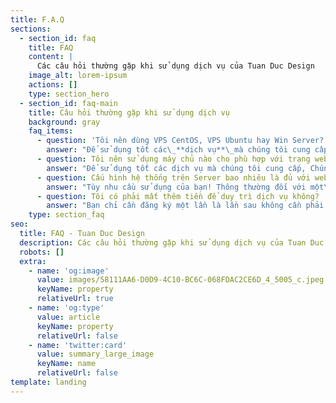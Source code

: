 ```yaml
---
title: F.A.Q
sections:
  - section_id: faq
    title: FAQ
    content: |
      Các câu hỏi thường gặp khi sử dụng dịch vụ của Tuan Duc Design
    image_alt: lorem-ipsum
    actions: []
    type: section_hero
  - section_id: faq-main
    title: Câu hỏi thường gặp khi sử dụng dịch vụ
    background: gray
    faq_items:
      - question: 'Tôi nên dùng VPS CentOS, VPS Ubuntu hay Win Server?'
        answer: "Để sử dụng tốt các\_**dịch vụ**\_mà chúng tôi cung cấp. Bạn nên sử dụng\_**VPS CentOS**, Trong trường hợp bạn chạy\_**ASP.net**. Bạn hãy sử dụng\_**VPS Win Server**.\n"
      - question: Tôi nên sử dụng máy chủ nào cho phù hợp với trang web của tôi?
        answer: "Để sử dụng tốt các dịch vụ mà chúng tôi cung cấp, Chúng tôi khuyên bạn nên\_**sử dụng máy chủ Nginx**\_hoặc\_**máy chủ LiteSpeed**, để đáp ứng mọi nhu cầu, Với\_**máy chủ Apache**\_nó tiêu tốn nhiều tài nguyên hơn, Nên chúng tôi sẽ không hỗ trợ khách hàng tối ưu trên máy chủ này.\n"
      - question: Cấu hình hệ thống trên Server bao nhiêu là đủ với website của tôi?
        answer: "Tùy nhu cầu sử dụng của bạn! Thông thường đối với một\_**website tin tức nhiều ảnh**\_như mã nguồn\_**WordPress**, Thì CPU thường là 2 CPU, Ram là 4GB và phân vùng hệ thống là 250GB Disk.\n"
      - question: Tôi có phải mất thêm tiền để duy trì dịch vụ không?
        answer: "Bạn chỉ cần đăng ký một lần là lần sau không cần phải đóng thêm\_**phí để duy trì các dịch vụ**\_bạn đã mua mà chúng tôi cung cấp nữa.\n"
    type: section_faq
seo:
  title: FAQ - Tuan Duc Design
  description: Các câu hỏi thường gặp khi sử dụng dịch vụ của Tuan Duc Design
  robots: []
  extra:
    - name: 'og:image'
      value: images/58111AA6-D0D9-4C10-BC6C-068FDAC2CE6D_4_5005_c.jpeg
      keyName: property
      relativeUrl: true
    - name: 'og:type'
      value: article
      keyName: property
      relativeUrl: false
    - name: 'twitter:card'
      value: summary_large_image
      keyName: name
      relativeUrl: false
template: landing
---
```

